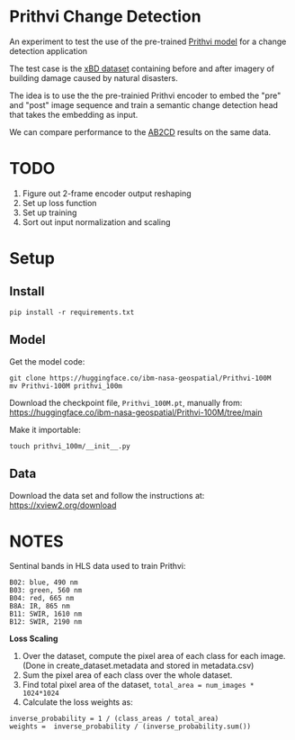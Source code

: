 # Prithvi Change Detection

An experiment to test the use of the pre-trained [Prithvi model](https://huggingface.co/ibm-nasa-geospatial) for a change detection application

The test case is the [xBD dataset](https://arxiv.org/abs/1911.09296) containing before and after imagery of building damage caused by natural disasters.

The idea is to use the the pre-trainied Prithvi encoder to embed the "pre" and "post" image sequence and train a semantic change detection head that takes the embedding as input.

We can compare performance to the [AB2CD](https://arxiv.org/abs/2309.01066) results on the same data.

# TODO

1. Figure out 2-frame encoder output reshaping
2. Set up loss function
3. Set up training
4. Sort out input normalization and scaling


# Setup

## Install

    pip install -r requirements.txt

## Model

Get the model code:

    git clone https://huggingface.co/ibm-nasa-geospatial/Prithvi-100M
    mv Prithvi-100M prithvi_100m

Download the checkpoint file, `Prithvi_100M.pt`, manually from: https://huggingface.co/ibm-nasa-geospatial/Prithvi-100M/tree/main 

Make it importable:

    touch prithvi_100m/__init__.py

## Data

Download the data set and follow the instructions at: https://xview2.org/download


# NOTES

Sentinal bands in HLS data used to train Prithvi:

```
B02: blue, 490 nm
B03: green, 560 nm
B04: red, 665 nm
B8A: IR, 865 nm
B11: SWIR, 1610 nm
B12: SWIR, 2190 nm
```

**Loss Scaling**
1. Over the dataset, compute the pixel area of each class for each image. (Done in create_dataset.metadata and stored in metadata.csv)
2. Sum the pixel area of each class over the whole dataset.
3. Find total pixel area of the dataset, `total_area = num_images * 1024*1024`
4. Calculate the loss weights as:
```
inverse_probability = 1 / (class_areas / total_area)
weights =  inverse_probability / (inverse_probability.sum())
```